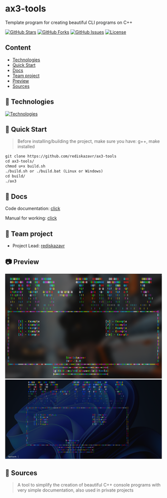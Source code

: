 # ax3-tools
Template program for creating beautiful CLI programs on C++

[![GitHub Stars](https://img.shields.io/github/stars/rediskazavr/ax3-tools.svg?style=social&label=Star)](https://github.com/rediskazavr/ax3-tools)
[![GitHub Forks](https://img.shields.io/github/forks/rediskazavr/ax3-tools.svg?style=social&label=Fork)](https://github.com/rediskazavr/ax3-tools)
[![GitHub Issues](https://img.shields.io/github/issues/rediskazavr/ax3-tools.svg)](https://github.com/rediskazavr/ax3-tools/issues)
[![License](https://img.shields.io/github/license/rediskazavr/ax3-tools.svg)](https://github.com/rediskazavr/ax3-tools/blob/master/LICENSE)

## Content
* [Technologies](#Technologies)
* [Quick Start](#Quick-Start)
* [Docs](#Docs)
* [Team project](#Team-project)
* [Preview](#Preview)
* [Sources](#Sources)

## 💽 Technologies
[![Technologies](https://skillicons.dev/icons?i=bash,cpp,git,github,linux,windows,md,ass=&theme=dark)](https://skillicons.dev)

## 📎 Quick Start
> Before installing/building the project, make sure you have: g++, make installed
```
git clone https://github.com/rediskazavr/ax3-tools
cd ax3-tools/
chmod u+x build.sh
./build.sh or ./build.bat (Linux or Windows)
cd build/
./ax3

```

## 📃 Docs
Code documentation: [click](https://github.com/rediskazavr/ax3-tools/blob/main/docs/doc_code.md)

Manual for working: [click](https://github.com/rediskazavr/ax3-tools/blob/main/docs/manual_for_working.md)

## 📜 Team project
* Project Lead: [rediskazavr](https://github.com/rediskazavr)

## 📷 Preview
<img src="https://github.com/rediskazavr/ax3-tools/blob/main/docs/img/preview_for_readme.jpg" width=512>

<img src="https://github.com/rediskazavr/ax3-tools/blob/main/docs/img/preview_for_readme1.png" width=512>

## 📌 Sources
> A tool to simplify the creation of beautiful C++ console programs with very simple documentation, also used in private projects
